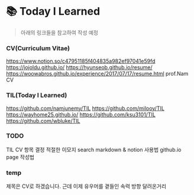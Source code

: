 # :books: Today I Learned 

>아래의 링크들을 참고하여 작성 예정

### CV(Curriculum Vitae)
https://www.notion.so/c47951185f404835a982ef97041e59fd 
https://jojoldu.github.io/ 
https://hyunseob.github.io/resume/ 
https://woowabros.github.io/experience/2017/07/17/resume.html 
prof.Nam CV 

### TIL(Today I Learned)
https://github.com/namjunemy/TIL
https://github.com/milooy/TIL
https://wayhome25.github.io/
https://github.com/ksu3101/TIL
https://github.com/wbluke/TIL

### TODO
TIL CV 항목 결정
적절한 이모지 search
markdown & notion 사용법
github.io page 작성법

### temp
제목은 CV로 하겠습니다. 근데 이제 유우머를 곁들인
속력 방향 달려온거리
